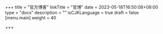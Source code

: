 +++
title = "官方博客"
linkTitle = "官博"
date = 2023-05-18T16:50:08+08:00
type = "docs"
description = ""
isCJKLanguage = true
draft = false
[menu.main]
    weight = 40

+++